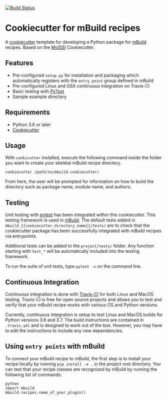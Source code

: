 [//]: # (Badges)
[![Build Status](https://dev.azure.com/rayamatsumoto/mbuild-cookiecutter/_apis/build/status/rmatsum836.mbuild-cookiecutter?branchName=refs%2Fpull%2F6%2Fmerge)](https://dev.azure.com/rayamatsumoto/mbuild-cookiecutter/_build/latest?definitionId=4&branchName=refs%2Fpull%2F6%2Fmerge)

# Cookiecutter for mBuild recipes

A [cookiecutter](https://github.com/audreyr/cookiecutter) template for developing a Python
package for [mBuild](https://github.com/mosdef-hub/mbuild) recipes.
Based on the [MolSSI](https://github.com/MolSSI/cookiecutter-cms)
Cookiecutter.

## Features

* Pre-configured `setup.py` for installation and packaging which automatically registers with the ``entry_point`` group defined in mBuild
* Pre-configured Linux and OSX continuous integration on Travis-CI
* Basic testing with [PyTest](https://docs.pytest.org/en/latest/)
* Sample example directory

## Requirements

* Python 3.6 or later
* [Cookiecutter](http://cookiecutter.readthedocs.io/en/latest/installation.html)

## Usage

With `cookicutter` installed, execute the following command inside the
folder you want to create your skeletal mBuild recipe directory.

```
cookiecutter /path/to/mbuild-cookiecutter/
```

From here, the user will be prompted for information on how to build
the directory such as package name, module name, and authors.

## Testing

Unit testing with [pytest](https://pytest.org) has been integrated
within this cookiecutter.  This testing framework is used 
in [mBuild](https://github.com/mosdef-hub/mbuild).  The default tests
added in `mbuild_{{cookiecutter.directory_name}}/tests/` are to check that the cookiecutter package
has been successfully integrated with mBuild recipes via entrypoints.  

Additional tests can be added to the `project/tests/` folder.  Any
function starting with `test_*` will be automatically included into
the testing framework.

To run the suite of unit tests, type `pytest -v` on the command line.

## Continuous Integration

Continuous integration is done with
[Travis-CI](https://travis-ci.org) for both Linux and MacOS testing.
Travis-CI is free for open source projects and allows you to test and
verify that your mBuild recipe works with various OS and Python
versions.

Currently, continuous integration is setup to test Linux and MacOS
builds for Python versions 3.6 and 3.7.  The build instructions are
contained in `.travis.yml` and is designed to work out of the box.
However, you may have to edit the instructions to include any new
dependencies.

## Using `entry points` with mBuild

To connect your mBuild recipe to mBuild, the first step is to install your recipe locally by running
`pip install -e .` in the project root directory.  You can test that your recipe classes are
recognized by mBuild by running the following list of commands:

```
python
import mbuild
mbuild.recipes.name_of_your_plugin()
```
